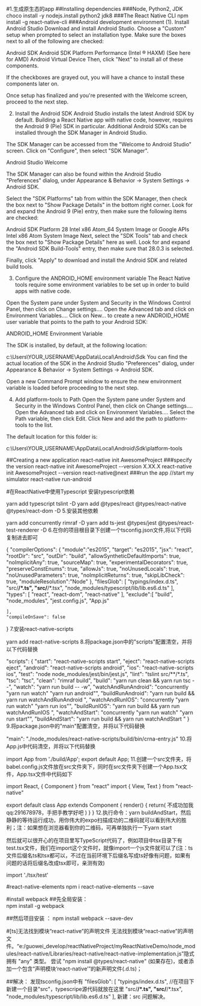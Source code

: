 #1.生成原生态的app
##Installing dependencies
###Node, Python2, JDK
choco install -y nodejs.install python2 jdk8
###The React Native CLI
npm install -g react-native-cli
###Android development environment
(1). Install Android Studio
Download and install Android Studio. Choose a "Custom" setup when prompted to select an installation type. Make sure the boxes next to all of the following are checked:

Android SDK
Android SDK Platform
Performance (Intel ® HAXM) (See here for AMD)
Android Virtual Device
Then, click "Next" to install all of these components.

If the checkboxes are grayed out, you will have a chance to install these components later on.

Once setup has finalized and you're presented with the Welcome screen, proceed to the next step.

2. Install the Android SDK
Android Studio installs the latest Android SDK by default. Building a React Native app with native code, however, requires the Android 9 (Pie) SDK in particular. Additional Android SDKs can be installed through the SDK Manager in Android Studio.

The SDK Manager can be accessed from the "Welcome to Android Studio" screen. Click on "Configure", then select "SDK Manager".

Android Studio Welcome

The SDK Manager can also be found within the Android Studio "Preferences" dialog, under Appearance & Behavior → System Settings → Android SDK.

Select the "SDK Platforms" tab from within the SDK Manager, then check the box next to "Show Package Details" in the bottom right corner. Look for and expand the Android 9 (Pie) entry, then make sure the following items are checked:

Android SDK Platform 28
Intel x86 Atom_64 System Image or Google APIs Intel x86 Atom System Image
Next, select the "SDK Tools" tab and check the box next to "Show Package Details" here as well. Look for and expand the "Android SDK Build-Tools" entry, then make sure that 28.0.3 is selected.

Finally, click "Apply" to download and install the Android SDK and related build tools.

3. Configure the ANDROID_HOME environment variable
The React Native tools require some environment variables to be set up in order to build apps with native code.

Open the System pane under System and Security in the Windows Control Panel, then click on Change settings.... Open the Advanced tab and click on Environment Variables.... Click on New... to create a new ANDROID_HOME user variable that points to the path to your Android SDK:

ANDROID_HOME Environment Variable

The SDK is installed, by default, at the following location:

c:\Users\YOUR_USERNAME\AppData\Local\Android\Sdk
You can find the actual location of the SDK in the Android Studio "Preferences" dialog, under Appearance & Behavior → System Settings → Android SDK.

Open a new Command Prompt window to ensure the new environment variable is loaded before proceeding to the next step.

4. Add platform-tools to Path
Open the System pane under System and Security in the Windows Control Panel, then click on Change settings.... Open the Advanced tab and click on Environment Variables.... Select the Path variable, then click Edit. Click New and add the path to platform-tools to the list.

The default location for this folder is:

c:\Users\YOUR_USERNAME\AppData\Local\Android\Sdk\platform-tools

##Creating a new application
react-native init AwesomeProject
###specify the version
react-native init AwesomeProject --version X.XX.X
react-native init AwesomeProject --version react-native@next
###run the app
   //start my simulator 
react-native run-android


#在ReactNative中使用Typescript
安装typescript依赖

yarn add typescript tslint -D
yarn add @types/react @types/react-native @types/react-dom -D
5.安装其他依赖

yarn add concurrently rimraf -D
yarn add ts-jest @types/jest @types/react-test-renderer -D
6.在你的项目根目录下创建一个tsconfig.json文件,将以下代码复制进去即可

{
    "compilerOptions": {
        "module":"es2015",
        "target": "es2015",
        "jsx": "react",
        "rootDir": "src",
        "outDir": "build",
        "allowSyntheticDefaultImports": true,
        "noImplicitAny": true,
        "sourceMap": true,
        "experimentalDecorators": true,
        "preserveConstEnums": true,
        "allowJs": true,
        "noUnusedLocals": true,
        "noUnusedParameters": true,
        "noImplicitReturns": true,
        "skipLibCheck": true,
        "moduleResolution":"Node"
    },
    "filesGlob": [
        "typings/index.d.ts",
        "src/**/*.ts",
        "src/**/*.tsx",
        "node_modules/typescript/lib/lib.es6.d.ts"
    ],
    "types": [
      "react",
      "react-dom",
      "react-native"
    ],
    "exclude":[
        "build", 
        "node_modules",
        "jest.config.js",
        "App.js"
        
    ],
    "compileOnSave": false
}
7.安装react-native-scripts

yarn add react-native-scripts
8.将package.json中的"scripts"配置清空，并将以下代码替换

"scripts": {
    "start": "react-native-scripts start",
    "eject": "react-native-scripts eject",
    "android": "react-native-scripts android",
    "ios": "react-native-scripts ios",
    "test": "node node_modules/jest/bin/jest.js",
    "lint": "tslint src/**/*.ts",
    "tsc": "tsc",
    "clean": "rimraf build",
    "build": "yarn run clean && yarn run tsc --",
    "watch": "yarn run build -- -w",
    "watchAndRunAndroid": "concurrently \"yarn run watch\" \"yarn run android\"",
    "buildRunAndroid": "yarn run build && yarn run watchAndRunAndroid ",
    "watchAndRunIOS": "concurrently \"yarn run watch\" \"yarn run ios\"",
    "buildRunIOS": "yarn run build && yarn run watchAndRunIOS ",
    "watchAndStart": "concurrently \"yarn run watch\" \"yarn run start\"",
    "buildAndStart": "yarn run build && yarn run watchAndStart "
  }
9.将package.json中的"main"配置清空，并将以下代码替换

"main": "./node_modules/react-native-scripts/build/bin/crna-entry.js"
10.将App.js中代码清空，并将以下代码替换

import App from './build/App';
export default App;
11.创建一个src文件夹，将babel.config.js文件放在src文件夹下，同时在src文件夹下创建一个App.tsx文件，App.tsx文件中代码如下

import React, { Component } from "react"
import { View, Text } from "react-native"

export default class App extends Component {
  render() {
    return(
      <View>
        <Text>不成功加我qq:291678978，手把手教学好吧</Text>
      </View>
    )
  }
}
12.执行命令：yarn buildAndStart，然后静静的等待运行成功，用你伟大的expo扫描成功的二维码就可以看到伟大的胜利；注：如果想在浏览器看到你的二维码，可再单独执行一下yarn start

然后就可以很开心的在项目里写TypeScript代码了，例如项目中tsx目录下有test.tsx文件，我们在import这个文件时，就像import一个js文件就可以了(注：ts文件后缀名ts和tsx都可以，不过在当前环境下后缀名写成ts好像有问题，如果有问题的话将后缀名改成tsx即可，亲测有效)

import './tsx/test'


#react-native-elements
npm i react-native-elements --save

#install webpack
 ##先全局安装：   
 npm install -g webpack

##然后项目安装 ： 
npm install  webpack --save-dev



#[ts]无法找到模块“react-native”的声明文件
无法找到模块“react-native”的声明文件。“e:/guowei_develop/reactNativeProject/myReactNativeDemo/node_modules/react-native/Libraries/react-native/react-native-implementation.js”隐式拥有 "any" 类型。
  尝试 "npm install @types/react-native" (如果存在)，或者添加一个包含“声明模块‘react-native’”的新声明文件(.d.ts)；

##解决：
发现tsconfig.json中有
 "filesGlob": [
        "typings/index.d.ts",
        //在项目下新建一个目录"src"，typescripe源代码就放在这里
        "src/**/*.ts",
        "src/**/*.tsx",
        "node_modules/typescript/lib/lib.es6.d.ts"
    ],
    新建：src 问题解决。

